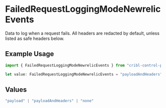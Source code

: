 # FailedRequestLoggingModeNewrelicEvents

Data to log when a request fails. All headers are redacted by default, unless listed as safe headers below.

## Example Usage

```typescript
import { FailedRequestLoggingModeNewrelicEvents } from "cribl-control-plane/models/operations";

let value: FailedRequestLoggingModeNewrelicEvents = "payloadAndHeaders";
```

## Values

```typescript
"payload" | "payloadAndHeaders" | "none"
```